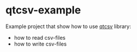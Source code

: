 # qtcsv-example
Example project that show how to use [qtcsv][1] library:
  * how to read csv-files
  * how to write csv-files

[1]: https://github.com/iamantony/qtcsv
